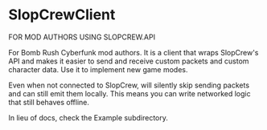 # SlopCrewClient

FOR MOD AUTHORS USING SLOPCREW.API

For Bomb Rush Cyberfunk mod authors.  It is a client that wraps SlopCrew's API and makes it easier to
send and receive custom packets and custom character data. Use it to implement new game modes.

Even when not connected to SlopCrew, will silently skip sending packets and can still emit them locally.
This means you can write networked logic that still behaves offline.

In lieu of docs, check the Example subdirectory.